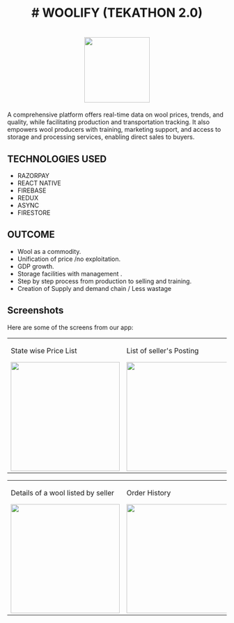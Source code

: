 <h1 align="center">
# WOOLIFY (TEKATHON 2.0)
</h1>
<h1 align = "center">
<img src="https://github.com/vikasphulariya/Woolify/assets/104715428/f64ba39f-f164-4ef6-a08b-2d9e44d81f98" width=150/>
</h1>
A comprehensive platform offers real-time data on wool prices, trends, and quality, while facilitating production and transportation tracking. It also empowers wool producers with training, marketing support, and access to storage and processing services, enabling direct sales to buyers.

## TECHNOLOGIES USED

- RAZORPAY
- REACT NATIVE
- FIREBASE
- REDUX
- ASYNC
- FIRESTORE

## OUTCOME

- Wool as a commodity. 
- Unification of price /no exploitation.
- GDP growth.
- Storage facilities with management .
- Step by step process from production to selling and training.
- Creation of Supply and demand chain / Less wastage 

<!-- ## Setup your App
## Step 1: Start the Server

To start the App, run the following command from the terminal of  _root directory_ of your React Native project:

```bash
# using npm

npm start

# OR using Yarn
yarn start
```

## Step 2: Start your Application

Open a _new_ terminal from the _root_ of your React Native project. 
Run the following command to start your _Android_ or _iOS_ app:

### For Android

```bash
# using npm
npm run android

# OR using Yarn
yarn android
```

### For iOS

```bash
# using npm
npm run ios

# OR using Yarn
yarn ios
```

The app should be ready to run on your  _Android Emulator_ or _iOS Simulator_ .  -->
## Screenshots
Here are some of the screens from our app:
<div align="center">
<table>
  <tr>
    <td>
    <p>State wise Price List</p>
    <img src="https://github.com/vikasphulariya/Woolify/assets/104715428/c19d0060-3b1a-4b1e-8d0e-501b5e447107" width="250" />
    </td>
    <td>
    <p>List of seller's Posting</p>
    <img src="https://github.com/vikasphulariya/Woolify/assets/104715428/69c0845d-411c-44b6-8394-d7a1f9c483db" width="250" />
    </td>
  </tr>
</table>

<table>
  <tr>
    <td>
    <p>Details of a wool listed by seller</p>
    <img src="https://github.com/vikasphulariya/Woolify/assets/104715428/a88ee840-e29a-46f4-a7e7-2724b454ca9b" width="250" />
    </td>
    <td>
    <p>Order History</p>
    <img src="https://github.com/vikasphulariya/Woolify/assets/104715428/a5073dec-dfbf-42f9-b099-4d8ffbb5958f" width="250" />
    </td>
  </tr>
</table>
</div>
